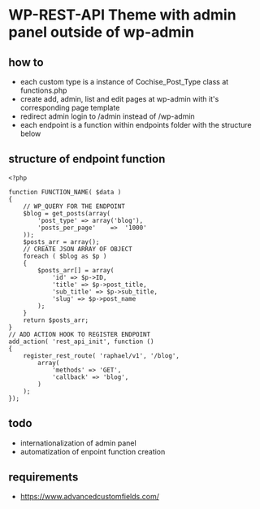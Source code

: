 # WP-REST-API Theme with admin panel outside of wp-admin

## how to

- each custom type is a instance of Cochise_Post_Type class at functions.php 
- create add, admin, list and edit pages at wp-admin with it's corresponding page template
- redirect admin login to /admin instead of /wp-admin
- each endpoint is a function within endpoints folder with the structure below

## structure of endpoint function

```
<?php

function FUNCTION_NAME( $data )
{
    // WP_QUERY FOR THE ENDPOINT
    $blog = get_posts(array(
        'post_type'	=> array('blog'),
        'posts_per_page'	=>	'1000'
    ));
    $posts_arr = array();
    // CREATE JSON ARRAY OF OBJECT
    foreach ( $blog as $p )
    {
        $posts_arr[] = array(
            'id' => $p->ID,
            'title' => $p->post_title,
            'sub_title' => $p->sub_title,
            'slug' => $p->post_name
        );
    }
    return $posts_arr;
}
// ADD ACTION HOOK TO REGISTER ENDPOINT
add_action( 'rest_api_init', function ()
{
    register_rest_route( 'raphael/v1', '/blog',
        array(
            'methods' => 'GET',
            'callback' => 'blog',
        )
    );
});
```


## todo
- internationalization of admin panel
- automatization of enpoint function creation

## requirements
- https://www.advancedcustomfields.com/
